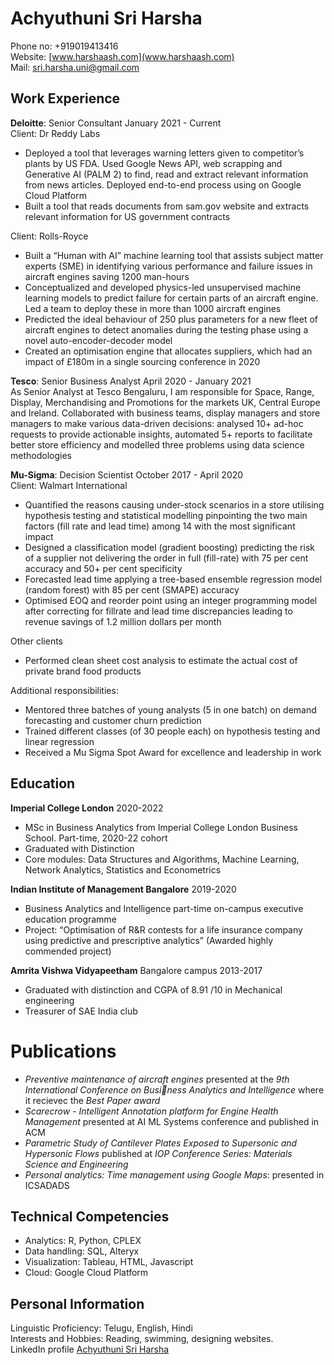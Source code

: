 # Achyuthuni Sri Harsha 
Phone no: +919019413416  
Website: [www.harshaash.com](www.harshaash.com)  
Mail: sri.harsha.uni@gmail.com  
 
## Work Experience  
**Deloitte**: Senior Consultant <span style="text-align: right">January 2021 - Current</span>  
Client: Dr Reddy Labs  
* Deployed a tool that leverages warning letters given to competitor’s plants by US FDA. Used Google News API, web scrapping and Generative AI (PALM 2) to find, read and extract relevant information from news articles. Deployed end-to-end process using on Google Cloud Platform  
* Built a tool that reads documents from sam.gov website and extracts relevant information for US government contracts

Client: Rolls-Royce  
* Built a “Human with AI” machine learning tool that assists subject matter experts (SME) in identifying various performance and failure issues in aircraft engines saving 1200 man-hours  
* Conceptualized and developed physics-led unsupervised machine learning models to predict failure for certain parts of an aircraft engine. Led a team to deploy these in more than 1000 aircraft engines  
* Predicted the ideal behaviour of 250 plus parameters for a new fleet of aircraft engines to detect anomalies during the testing phase using a novel auto-encoder-decoder model  
* Created an optimisation engine that allocates suppliers, which had an impact of £180m in a single sourcing conference in 2020  

**Tesco**: Senior Business Analyst <span style="text-align: right">April 2020 - January 2021</span>  
As Senior Analyst at Tesco Bengaluru, I am responsible for Space, Range, Display, Merchandising and Promotions for the markets UK, Central Europe and Ireland. Collaborated with business teams, display managers and store managers to make various data-driven decisions: analysed 10+ ad-hoc requests to provide actionable insights, automated 5+ reports to facilitate better store efficiency and modelled three problems using data science methodologies  
  
**Mu-Sigma**: Decision Scientist <span style="text-align: right">October 2017 - April 2020</span>  
Client: Walmart International  
* Quantified the reasons causing under-stock scenarios in a store utilising hypothesis testing and statistical modelling pinpointing the two main factors (fill rate and lead time) among 14 with the most significant impact  
* Designed a classification model (gradient boosting) predicting the risk of a supplier not delivering the order in full (fill-rate) with 75 per cent accuracy and 50+ per cent specificity  
* Forecasted lead time applying a tree-based ensemble regression model (random forest) with 85 per cent (SMAPE) accuracy  
* Optimised EOQ and reorder point using an integer programming model after correcting for fillrate and lead time discrepancies leading to revenue savings of 1.2 million dollars per month

Other clients  
* Performed clean sheet cost analysis to estimate the actual cost of private brand food products

Additional responsibilities:  
* Mentored three batches of young analysts (5 in one batch) on demand forecasting and customer churn prediction  
* Trained different classes (of 30 people each) on hypothesis testing and linear regression  
* Received a Mu Sigma Spot Award for excellence and leadership in work  


## Education
**Imperial College London** <span style="text-align: right">2020-2022</span>
* MSc in Business Analytics from Imperial College London Business School. Part-time, 2020-22 cohort
* Graduated with Distinction  
* Core modules: Data Structures and Algorithms, Machine Learning, Network Analytics, Statistics and Econometrics

**Indian Institute of Management Bangalore** <span style="text-align: right">2019-2020</span>  
* Business Analytics and Intelligence part-time on-campus executive education programme
* Project: “Optimisation of R&R contests for a life insurance company using predictive and prescriptive analytics” (Awarded highly commended project)

**Amrita Vishwa Vidyapeetham** Bangalore campus <span style="text-align: right">2013-2017</span>
* Graduated with distinction and CGPA of 8.91 /10 in Mechanical engineering 
* Treasurer of SAE India club

# Publications
* *Preventive maintenance of aircraft engines* presented at the *9th International Conference on Business Analytics and Intelligence* where it recievec the *Best Paper award*  
* *Scarecrow - Intelligent Annotation platform for Engine Health Management* presented at AI ML Systems conference and published in ACM  
* *Parametric Study of Cantilever Plates Exposed to Supersonic and Hypersonic Flows* published at *IOP Conference Series: Materials Science and Engineering*  
* *Personal analytics: Time management using Google Maps*: presented in ICSADADS  

## Technical Competencies
* Analytics: R, Python, CPLEX
* Data handling: SQL, Alteryx
* Visualization: Tableau, HTML, Javascript
* Cloud: Google Cloud Platform

## Personal Information
Linguistic Proficiency: 	Telugu, English, Hindi  
Interests and Hobbies: 	Reading, swimming, designing websites.  
LinkedIn profile	[Achyuthuni Sri Harsha](https://www.linkedin.com/in/sri-harsha-achyuthuni/)  
